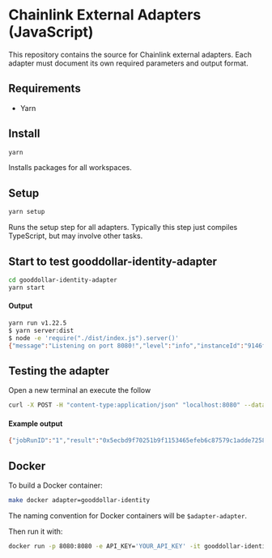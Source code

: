 # Chainlink External Adapters (JavaScript)

This repository contains the source for Chainlink external adapters. Each adapter must document its own required parameters and output format.

## Requirements

- Yarn

## Install

```bash
yarn
```

Installs packages for all workspaces.

## Setup

```bash
yarn setup
```

Runs the setup step for all adapters. Typically this step just compiles TypeScript, but may involve other tasks.

## Start to test gooddollar-identity-adapter

```bash
cd gooddollar-identity-adapter
yarn start
```

#### Output

```bash
yarn run v1.22.5
$ yarn server:dist
$ node -e 'require("./dist/index.js").server()'
{"message":"Listening on port 8080!","level":"info","instanceId":"9146faed-71b0-4541-bea0-68c59624226e","timestamp":"2021-08-27T21:47:41.813Z"}
``` 
## Testing the adapter

Open a new terminal an execute the follow

```bash
curl -X POST -H "content-type:application/json" "localhost:8080" --data '{ "id": 0, "data": { "endpoint" : "getstatehashipfscid" } }'
```

#### Example output
```bash
{"jobRunID":"1","result":"0x5ecbd9f70251b9f1153465efeb6c87579c1adde725861021fb5d94eb641532d60000000000000000000000000000000000000000000000000000000000000040000000000000000000000000000000000000000000000000000000000000002e516d6263584d45356237484e6637466657425a70714835414a6a527148716a4443477231366a4257613835427976000000000000000000000000000000000000","statusCode":200,"data":{"result":"0x5ecbd9f70251b9f1153465efeb6c87579c1adde725861021fb5d94eb641532d60000000000000000000000000000000000000000000000000000000000000040000000000000000000000000000000000000000000000000000000000000002e516d6263584d45356237484e6637466657425a70714835414a6a527148716a4443477231366a4257613835427976000000000000000000000000000000000000"}}
```

## Docker

To build a Docker container:

```bash
make docker adapter=gooddollar-identity
```

The naming convention for Docker containers will be `$adapter-adapter`.

Then run it with:

```bash
docker run -p 8080:8080 -e API_KEY='YOUR_API_KEY' -it gooddollar-identity-adapter:latest
```
